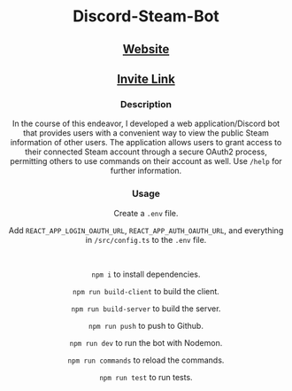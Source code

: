 <div align="center">
  
  # Discord-Steam-Bot

  ## [Website](https://discord-steam-bot.fly.dev/)

  ## [Invite Link](https://discord.com/api/oauth2/authorize?client_id=1085317954532540456&permissions=277025642560&scope=bot)

  ### Description
  In the course of this endeavor, I developed a web application/Discord bot that provides users with a convenient way to view the public Steam information of other users. The application allows users to grant access to their connected Steam account through a secure OAuth2 process, permitting others to use commands on their account as well. Use `/help` for further information.

  ### Usage
  Create a `.env` file.
  
  Add `REACT_APP_LOGIN_OAUTH_URL`, `REACT_APP_AUTH_OAUTH_URL`, and everything in `/src/config.ts` to the `.env` file.

  <br>

  `npm i` to install dependencies.

  `npm run build-client` to build the client.

  `npm run build-server` to build the server.

  `npm run push` to push to Github.
  
  `npm run dev` to run the bot with Nodemon.

  `npm run commands` to reload the commands.

  `npm run test` to run tests.
</div>
